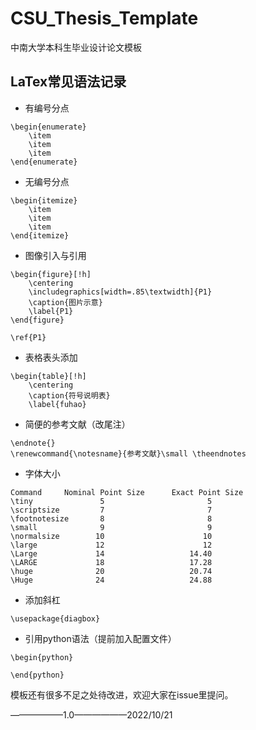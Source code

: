 # CSU_Thesis_Template
中南大学本科生毕业设计论文模板

## LaTex常见语法记录
- 有编号分点
~~~
\begin{enumerate}
	\item 
	\item 
	\item 
\end{enumerate}
~~~
- 无编号分点
~~~
\begin{itemize}
	\item
	\item 
	\item 
\end{itemize}
~~~
- 图像引入与引用
~~~
\begin{figure}[!h]
	\centering
	\includegraphics[width=.85\textwidth]{P1}
	\caption{图片示意}
	\label{P1}
\end{figure}

\ref{P1}
~~~
- 表格表头添加
~~~
\begin{table}[!h]
	\centering
	\caption{符号说明表}
	\label{fuhao}
~~~
- 简便的参考文献（改尾注）
~~~
\endnote{}
\renewcommand{\notesname}{参考文献}\small \theendnotes 
~~~
- 字体大小
~~~
Command     Nominal Point Size      Exact Point Size
\tiny               5                       5
\scriptsize         7                       7
\footnotesize       8                       8
\small              9                       9
\normalsize        10                      10
\large             12                      12
\Large             14                   14.40
\LARGE             18                   17.28
\huge              20                   20.74
\Huge              24                   24.88
~~~
- 添加斜杠
~~~
\usepackage{diagbox}

~~~
- 引用python语法（提前加入配置文件）
~~~
\begin{python}

\end{python}
~~~

模板还有很多不足之处待改进，欢迎大家在issue里提问。


——————1.0——————2022/10/21